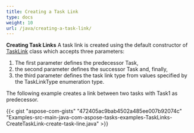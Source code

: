 ```yaml
---
title: Creating a Task Link
type: docs
weight: 10
url: /java/creating-a-task-link/
---
```


**Creating Task Links**
A task link is created using the default constructor of [TaskLink](https://apireference.aspose.com/tasks/java/com.aspose.tasks/TaskLink) class which accepts three parameters:

1. The first parameter defines the predecessor Task,
2. the second parameter defines the successor Task and, finally,
3. the third parameter defines the task link type from values specified by the TaskLinkType enumeration type.

The following example creates a link between two tasks with Task1 as predecessor.

{{< gist "aspose-com-gists" "472405ac9bab4502a485ee007b92074c" "Examples-src-main-java-com-aspose-tasks-examples-TaskLinks-CreateTaskLink-create-task-line.java" >}}

